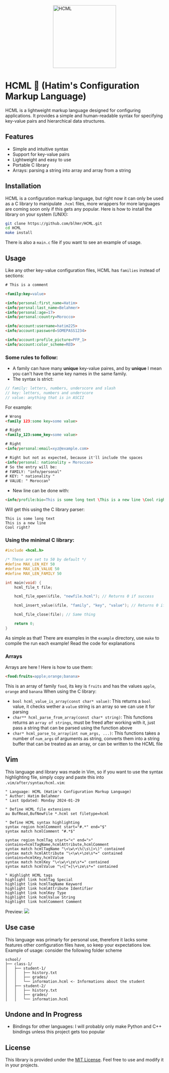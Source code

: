 <img src="https://cdn.discordapp.com/attachments/1043106668839456860/1209171188237082654/303505010-2f3b85ac-f566-46a8-9ad0-939b42ee60b7.png?ex=65e5f36c&is=65d37e6c&hm=6509cef9ac6ca1128e90cb3a9fbf483d566cc9aadcdd83e43b0ff2acb5a10494&" alt="HCML" style="display: block; margin: 0 auto; width: 200px; height: 200px;">

# HCML 📎 (Hatim's Configuration Markup Language)

HCML is a lightweight markup language designed for configuring applications. It provides a simple and human-readable syntax for specifying key-value pairs and hierarchical data structures.

## Features

- Simple and intuitive syntax
- Support for key-value pairs
- Lightweight and easy to use
- Portable C library
- Arrays: parsing a string into array and array from a string

## 

## Installation

HCML is a configuration markup language, but right now it can only be used as a C library to manipulate `.hcml` files, more wrappers for more languages are coming soon only if this gets any popular. Here is how to install the library on your system (UNIX):

```bash
git clone https://github.com/blhmr/HCML.git
cd HCML
make install
```
There is also a `main.c` file if you want to see an example of usage.

## Usage

Like any other key-value configuration files, HCML has `families` instead of sections:

```html
# This is a comment

<family:key=value>

<info/personal:first_name=Hatim>
<info/persnal:last_name=Belahmer>
<info/personal:age=17>
<info/personal:country=Morocco>

<info/account:username=hatim225>
<info/account:password=SOMEPASS1234>

<info/account:profile_picture=PFP_1>
<info/account:color_scheme=RED>
```
### Some rules to follow:

- A family can have many **unique** key-value paires, and by **unique** I mean you can't have the same key names in the same family.
- The syntax is strict:
```c
// family: letters, numbers, underscore and slash
// key: letters, numbers and underscore
// value: anything that is in ASCII
```
For example:
```html
# Wrong
<family 123:some key=some value>

# Right
<family_123:some_key=some value>

# Right
<info/personal:email=xyz@example.com>

# Right but not as expected, because it'll include the spaces
<info/personal: nationality = Moroccan>
# So the entry will be:
# FAMILY: "info/personal"
# KEY: " nationality "
# VALUE: " Moroccan"
```
- New line can be done with:
```html
<info/profile:bio=This is some long text \This is a new line \Cool right?>
```
Will get this using the C library parser:
```
This is some long text
This is a new line
Cool right?
```

### Using the minimal C library:

```c
#include <hcml.h>

/* These are set to 50 by default */
#define MAX_LEN_KEY 50
#define MAX_LEN_VALUE 50
#define MAX_LEN_FAMILY 50

int main(void) {
    hcml_file_t file;

    hcml_file_open(&file, "newfile.hcml"); // Returns 0 if success

    hcml_insert_value(&file, "family", "key", "value"); // Returns 0 if success

    hcml_file_close(file); // Same thing

    return 0;
}
```

As simple as that!
There are examples in the `example` directory, use `make` to compile the run each example! Read the code for explanations

### Arrays

Arrays are here ! Here is how to use them:
```html
<food:fruits=apple;orange;banana>
```
This is an array of family `food`, its key is `fruits` and has the values `apple`, `orange` and `banana`
When using the C library:
- `bool hcml_value_is_array(const char* value)`: This returns a `bool` value, it checks wether a `value` string is an array so we can use it for parsing
- `char** hcml_parse_from_array(const char* string)`: This functions returns an `array of strings`, must be freed after working with it, just pass a string that can be parsed using the function above
- `char* hcml_parse_to_array(int num_args, ...)`: This functions takes a number of `num_args` of arguments as string, converts them into a string buffer that can be treated as an array, or can be written to the HCML file

## Vim

This language and library was made in Vim, so if you want to use the syntax highlighting file, simply copy and paste this into `.vim/after/syntax/hcml.vim`:

```vim
" Language: HCML (Hatim's Configuration Markup Language)
" Author: Hatim Belahmer
" Last Updated: Monday 2024-01-29

" Define HCML file extensions
au BufRead,BufNewFile *.hcml set filetype=hcml

" Define HCML syntax highlighting
syntax region hcmlComment start="#.*" end="$"
syntax match hcmlComment "#.*$"

syntax region hcmlTag start="<" end=">" contains=hcmlTagName,hcmlAttribute,hcmlComment
syntax match hcmlTagName "\<\w\+\%(\s\|>\)" contained
syntax match hcmlAttribute "\<\w\+\ze\s*=" contained contains=hcmlKey,hcmlValue
syntax match hcmlKey "\<\w\+\ze\s*=" contained
syntax match hcmlValue "\<[^=]\+\ze\s*=" contained

" Highlight HCML tags
highlight link hcmlTag Special
highlight link hcmlTagName Keyword
highlight link hcmlAttribute Identifier
highlight link hcmlKey Type
highlight link hcmlValue String
highlight link hcmlComment Comment
```
Preview:
<img src="https://cdn.discordapp.com/attachments/1043106668839456860/1209171773975953529/Mon_Feb_19_051207_PM_01_2024.png?ex=65e5f3f8&is=65d37ef8&hm=8e2122cb9dfe95646b01edff90f9545c10fbf328bfa723cb081aa6c63d5f739d&">

## Use case

This language was primarly for personal use, therefore it lacks some features other configuration files have, so keep your expectations low.
Example of usage: consider the following folder scheme

```
school/
├── class-1/
│   ├── student-1/
│   │   ├── history.txt
│   │   ├── grades/
│   │   └── information.hcml <- Informations about the student
│   ├── student-2/
│   │   ├── history.txt
│   │   ├── grades/
│   │   └── information.hcml
```

## Undone and In Progress

- Bindings for other languages: I will probably only make Python and C++ bindings unless this project gets too popular

## License

This library is provided under the [MIT License](LICENSE). Feel free to use and modify it in your projects.
